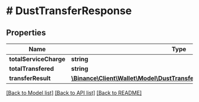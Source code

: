 # # DustTransferResponse

## Properties

Name | Type | Description | Notes
------------ | ------------- | ------------- | -------------
**totalServiceCharge** | **string** |  | [optional]
**totalTransfered** | **string** |  | [optional]
**transferResult** | [**\Binance\Client\Wallet\Model\DustTransferResponseTransferResultInner[]**](DustTransferResponseTransferResultInner.md) |  | [optional]

[[Back to Model list]](../../README.md#models) [[Back to API list]](../../README.md#endpoints) [[Back to README]](../../README.md)

